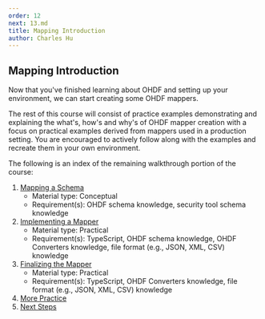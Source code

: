 ```yaml
---
order: 12
next: 13.md
title: Mapping Introduction
author: Charles Hu
---
```


## Mapping Introduction

Now that you've finished learning about OHDF and setting up your environment, we can start creating some OHDF mappers.

The rest of this course will consist of practice examples demonstrating and explaining the what's, how's and why's of OHDF mapper creation with a focus on practical examples derived from mappers used in a production setting. You are encouraged to actively follow along with the examples and recreate them in your own environment.

The following is an index of the remaining walkthrough portion of the course:

1. [Mapping a Schema](./13.md)
    - Material type: Conceptual
    - Requirement(s): OHDF schema knowledge, security tool schema knowledge
2. [Implementing a Mapper](./14.md)
    - Material type: Practical
    - Requirement(s): TypeScript, OHDF schema knowledge, OHDF Converters knowledge, file format (e.g., JSON, XML, CSV) knowledge
3. [Finalizing the Mapper](./15.md)
    - Material type: Practical
    - Requirement(s): TypeScript, OHDF Converters knowledge, file format (e.g., JSON, XML, CSV) knowledge
4. [More Practice](./16.md)
5. [Next Steps](./17.md)
